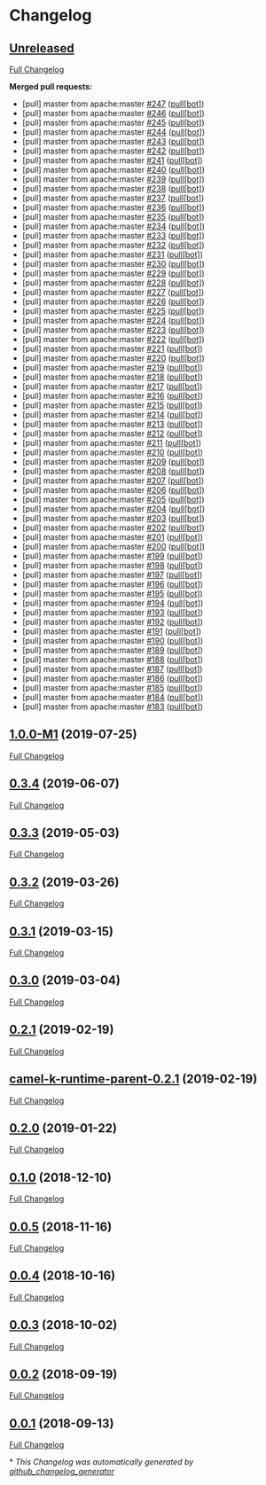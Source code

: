 # Changelog

## [Unreleased](https://github.com/anniyanvr/camel-k/tree/HEAD)

[Full Changelog](https://github.com/anniyanvr/camel-k/compare/1.0.0-M1...HEAD)

**Merged pull requests:**

- \[pull\] master from apache:master [\#247](https://github.com/anniyanvr/camel-k/pull/247) ([pull[bot]](https://github.com/apps/pull))
- \[pull\] master from apache:master [\#246](https://github.com/anniyanvr/camel-k/pull/246) ([pull[bot]](https://github.com/apps/pull))
- \[pull\] master from apache:master [\#245](https://github.com/anniyanvr/camel-k/pull/245) ([pull[bot]](https://github.com/apps/pull))
- \[pull\] master from apache:master [\#244](https://github.com/anniyanvr/camel-k/pull/244) ([pull[bot]](https://github.com/apps/pull))
- \[pull\] master from apache:master [\#243](https://github.com/anniyanvr/camel-k/pull/243) ([pull[bot]](https://github.com/apps/pull))
- \[pull\] master from apache:master [\#242](https://github.com/anniyanvr/camel-k/pull/242) ([pull[bot]](https://github.com/apps/pull))
- \[pull\] master from apache:master [\#241](https://github.com/anniyanvr/camel-k/pull/241) ([pull[bot]](https://github.com/apps/pull))
- \[pull\] master from apache:master [\#240](https://github.com/anniyanvr/camel-k/pull/240) ([pull[bot]](https://github.com/apps/pull))
- \[pull\] master from apache:master [\#239](https://github.com/anniyanvr/camel-k/pull/239) ([pull[bot]](https://github.com/apps/pull))
- \[pull\] master from apache:master [\#238](https://github.com/anniyanvr/camel-k/pull/238) ([pull[bot]](https://github.com/apps/pull))
- \[pull\] master from apache:master [\#237](https://github.com/anniyanvr/camel-k/pull/237) ([pull[bot]](https://github.com/apps/pull))
- \[pull\] master from apache:master [\#236](https://github.com/anniyanvr/camel-k/pull/236) ([pull[bot]](https://github.com/apps/pull))
- \[pull\] master from apache:master [\#235](https://github.com/anniyanvr/camel-k/pull/235) ([pull[bot]](https://github.com/apps/pull))
- \[pull\] master from apache:master [\#234](https://github.com/anniyanvr/camel-k/pull/234) ([pull[bot]](https://github.com/apps/pull))
- \[pull\] master from apache:master [\#233](https://github.com/anniyanvr/camel-k/pull/233) ([pull[bot]](https://github.com/apps/pull))
- \[pull\] master from apache:master [\#232](https://github.com/anniyanvr/camel-k/pull/232) ([pull[bot]](https://github.com/apps/pull))
- \[pull\] master from apache:master [\#231](https://github.com/anniyanvr/camel-k/pull/231) ([pull[bot]](https://github.com/apps/pull))
- \[pull\] master from apache:master [\#230](https://github.com/anniyanvr/camel-k/pull/230) ([pull[bot]](https://github.com/apps/pull))
- \[pull\] master from apache:master [\#229](https://github.com/anniyanvr/camel-k/pull/229) ([pull[bot]](https://github.com/apps/pull))
- \[pull\] master from apache:master [\#228](https://github.com/anniyanvr/camel-k/pull/228) ([pull[bot]](https://github.com/apps/pull))
- \[pull\] master from apache:master [\#227](https://github.com/anniyanvr/camel-k/pull/227) ([pull[bot]](https://github.com/apps/pull))
- \[pull\] master from apache:master [\#226](https://github.com/anniyanvr/camel-k/pull/226) ([pull[bot]](https://github.com/apps/pull))
- \[pull\] master from apache:master [\#225](https://github.com/anniyanvr/camel-k/pull/225) ([pull[bot]](https://github.com/apps/pull))
- \[pull\] master from apache:master [\#224](https://github.com/anniyanvr/camel-k/pull/224) ([pull[bot]](https://github.com/apps/pull))
- \[pull\] master from apache:master [\#223](https://github.com/anniyanvr/camel-k/pull/223) ([pull[bot]](https://github.com/apps/pull))
- \[pull\] master from apache:master [\#222](https://github.com/anniyanvr/camel-k/pull/222) ([pull[bot]](https://github.com/apps/pull))
- \[pull\] master from apache:master [\#221](https://github.com/anniyanvr/camel-k/pull/221) ([pull[bot]](https://github.com/apps/pull))
- \[pull\] master from apache:master [\#220](https://github.com/anniyanvr/camel-k/pull/220) ([pull[bot]](https://github.com/apps/pull))
- \[pull\] master from apache:master [\#219](https://github.com/anniyanvr/camel-k/pull/219) ([pull[bot]](https://github.com/apps/pull))
- \[pull\] master from apache:master [\#218](https://github.com/anniyanvr/camel-k/pull/218) ([pull[bot]](https://github.com/apps/pull))
- \[pull\] master from apache:master [\#217](https://github.com/anniyanvr/camel-k/pull/217) ([pull[bot]](https://github.com/apps/pull))
- \[pull\] master from apache:master [\#216](https://github.com/anniyanvr/camel-k/pull/216) ([pull[bot]](https://github.com/apps/pull))
- \[pull\] master from apache:master [\#215](https://github.com/anniyanvr/camel-k/pull/215) ([pull[bot]](https://github.com/apps/pull))
- \[pull\] master from apache:master [\#214](https://github.com/anniyanvr/camel-k/pull/214) ([pull[bot]](https://github.com/apps/pull))
- \[pull\] master from apache:master [\#213](https://github.com/anniyanvr/camel-k/pull/213) ([pull[bot]](https://github.com/apps/pull))
- \[pull\] master from apache:master [\#212](https://github.com/anniyanvr/camel-k/pull/212) ([pull[bot]](https://github.com/apps/pull))
- \[pull\] master from apache:master [\#211](https://github.com/anniyanvr/camel-k/pull/211) ([pull[bot]](https://github.com/apps/pull))
- \[pull\] master from apache:master [\#210](https://github.com/anniyanvr/camel-k/pull/210) ([pull[bot]](https://github.com/apps/pull))
- \[pull\] master from apache:master [\#209](https://github.com/anniyanvr/camel-k/pull/209) ([pull[bot]](https://github.com/apps/pull))
- \[pull\] master from apache:master [\#208](https://github.com/anniyanvr/camel-k/pull/208) ([pull[bot]](https://github.com/apps/pull))
- \[pull\] master from apache:master [\#207](https://github.com/anniyanvr/camel-k/pull/207) ([pull[bot]](https://github.com/apps/pull))
- \[pull\] master from apache:master [\#206](https://github.com/anniyanvr/camel-k/pull/206) ([pull[bot]](https://github.com/apps/pull))
- \[pull\] master from apache:master [\#205](https://github.com/anniyanvr/camel-k/pull/205) ([pull[bot]](https://github.com/apps/pull))
- \[pull\] master from apache:master [\#204](https://github.com/anniyanvr/camel-k/pull/204) ([pull[bot]](https://github.com/apps/pull))
- \[pull\] master from apache:master [\#203](https://github.com/anniyanvr/camel-k/pull/203) ([pull[bot]](https://github.com/apps/pull))
- \[pull\] master from apache:master [\#202](https://github.com/anniyanvr/camel-k/pull/202) ([pull[bot]](https://github.com/apps/pull))
- \[pull\] master from apache:master [\#201](https://github.com/anniyanvr/camel-k/pull/201) ([pull[bot]](https://github.com/apps/pull))
- \[pull\] master from apache:master [\#200](https://github.com/anniyanvr/camel-k/pull/200) ([pull[bot]](https://github.com/apps/pull))
- \[pull\] master from apache:master [\#199](https://github.com/anniyanvr/camel-k/pull/199) ([pull[bot]](https://github.com/apps/pull))
- \[pull\] master from apache:master [\#198](https://github.com/anniyanvr/camel-k/pull/198) ([pull[bot]](https://github.com/apps/pull))
- \[pull\] master from apache:master [\#197](https://github.com/anniyanvr/camel-k/pull/197) ([pull[bot]](https://github.com/apps/pull))
- \[pull\] master from apache:master [\#196](https://github.com/anniyanvr/camel-k/pull/196) ([pull[bot]](https://github.com/apps/pull))
- \[pull\] master from apache:master [\#195](https://github.com/anniyanvr/camel-k/pull/195) ([pull[bot]](https://github.com/apps/pull))
- \[pull\] master from apache:master [\#194](https://github.com/anniyanvr/camel-k/pull/194) ([pull[bot]](https://github.com/apps/pull))
- \[pull\] master from apache:master [\#193](https://github.com/anniyanvr/camel-k/pull/193) ([pull[bot]](https://github.com/apps/pull))
- \[pull\] master from apache:master [\#192](https://github.com/anniyanvr/camel-k/pull/192) ([pull[bot]](https://github.com/apps/pull))
- \[pull\] master from apache:master [\#191](https://github.com/anniyanvr/camel-k/pull/191) ([pull[bot]](https://github.com/apps/pull))
- \[pull\] master from apache:master [\#190](https://github.com/anniyanvr/camel-k/pull/190) ([pull[bot]](https://github.com/apps/pull))
- \[pull\] master from apache:master [\#189](https://github.com/anniyanvr/camel-k/pull/189) ([pull[bot]](https://github.com/apps/pull))
- \[pull\] master from apache:master [\#188](https://github.com/anniyanvr/camel-k/pull/188) ([pull[bot]](https://github.com/apps/pull))
- \[pull\] master from apache:master [\#187](https://github.com/anniyanvr/camel-k/pull/187) ([pull[bot]](https://github.com/apps/pull))
- \[pull\] master from apache:master [\#186](https://github.com/anniyanvr/camel-k/pull/186) ([pull[bot]](https://github.com/apps/pull))
- \[pull\] master from apache:master [\#185](https://github.com/anniyanvr/camel-k/pull/185) ([pull[bot]](https://github.com/apps/pull))
- \[pull\] master from apache:master [\#184](https://github.com/anniyanvr/camel-k/pull/184) ([pull[bot]](https://github.com/apps/pull))
- \[pull\] master from apache:master [\#183](https://github.com/anniyanvr/camel-k/pull/183) ([pull[bot]](https://github.com/apps/pull))

## [1.0.0-M1](https://github.com/anniyanvr/camel-k/tree/1.0.0-M1) (2019-07-25)

[Full Changelog](https://github.com/anniyanvr/camel-k/compare/0.3.4...1.0.0-M1)

## [0.3.4](https://github.com/anniyanvr/camel-k/tree/0.3.4) (2019-06-07)

[Full Changelog](https://github.com/anniyanvr/camel-k/compare/0.3.3...0.3.4)

## [0.3.3](https://github.com/anniyanvr/camel-k/tree/0.3.3) (2019-05-03)

[Full Changelog](https://github.com/anniyanvr/camel-k/compare/0.3.2...0.3.3)

## [0.3.2](https://github.com/anniyanvr/camel-k/tree/0.3.2) (2019-03-26)

[Full Changelog](https://github.com/anniyanvr/camel-k/compare/0.3.1...0.3.2)

## [0.3.1](https://github.com/anniyanvr/camel-k/tree/0.3.1) (2019-03-15)

[Full Changelog](https://github.com/anniyanvr/camel-k/compare/0.3.0...0.3.1)

## [0.3.0](https://github.com/anniyanvr/camel-k/tree/0.3.0) (2019-03-04)

[Full Changelog](https://github.com/anniyanvr/camel-k/compare/0.2.1...0.3.0)

## [0.2.1](https://github.com/anniyanvr/camel-k/tree/0.2.1) (2019-02-19)

[Full Changelog](https://github.com/anniyanvr/camel-k/compare/camel-k-runtime-parent-0.2.1...0.2.1)

## [camel-k-runtime-parent-0.2.1](https://github.com/anniyanvr/camel-k/tree/camel-k-runtime-parent-0.2.1) (2019-02-19)

[Full Changelog](https://github.com/anniyanvr/camel-k/compare/0.2.0...camel-k-runtime-parent-0.2.1)

## [0.2.0](https://github.com/anniyanvr/camel-k/tree/0.2.0) (2019-01-22)

[Full Changelog](https://github.com/anniyanvr/camel-k/compare/0.1.0...0.2.0)

## [0.1.0](https://github.com/anniyanvr/camel-k/tree/0.1.0) (2018-12-10)

[Full Changelog](https://github.com/anniyanvr/camel-k/compare/0.0.5...0.1.0)

## [0.0.5](https://github.com/anniyanvr/camel-k/tree/0.0.5) (2018-11-16)

[Full Changelog](https://github.com/anniyanvr/camel-k/compare/0.0.4...0.0.5)

## [0.0.4](https://github.com/anniyanvr/camel-k/tree/0.0.4) (2018-10-16)

[Full Changelog](https://github.com/anniyanvr/camel-k/compare/0.0.3...0.0.4)

## [0.0.3](https://github.com/anniyanvr/camel-k/tree/0.0.3) (2018-10-02)

[Full Changelog](https://github.com/anniyanvr/camel-k/compare/0.0.2...0.0.3)

## [0.0.2](https://github.com/anniyanvr/camel-k/tree/0.0.2) (2018-09-19)

[Full Changelog](https://github.com/anniyanvr/camel-k/compare/0.0.1...0.0.2)

## [0.0.1](https://github.com/anniyanvr/camel-k/tree/0.0.1) (2018-09-13)

[Full Changelog](https://github.com/anniyanvr/camel-k/compare/55fca8ee59ca67450bd114065872b0849917f132...0.0.1)



\* *This Changelog was automatically generated by [github_changelog_generator](https://github.com/github-changelog-generator/github-changelog-generator)*
